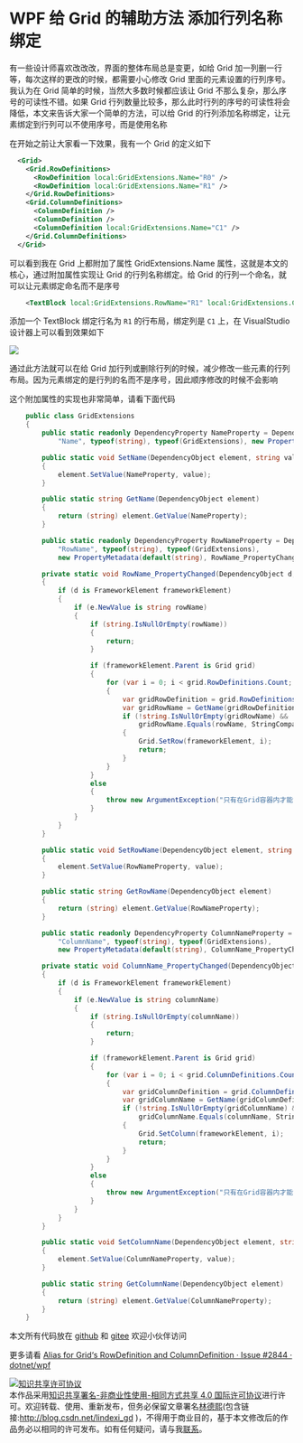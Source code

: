 
# WPF 给 Grid 的辅助方法 添加行列名称绑定

有一些设计师喜欢改改改，界面的整体布局总是变更，如给 Grid 加一列删一行等，每次这样的更改的时候，都需要小心修改 Grid 里面的元素设置的行列序号。我认为在 Grid 简单的时候，当然大多数时候都应该让 Grid 不那么复杂，那么序号的可读性不错。如果 Grid 行列数量比较多，那么此时行列的序号的可读性将会降低，本文来告诉大家一个简单的方法，可以给 Grid 的行列添加名称绑定，让元素绑定到行列可以不使用序号，而是使用名称

<!--more-->


<!-- CreateTime:2021/4/10 8:46:49 -->

<!-- 发布 -->

在开始之前让大家看一下效果，我有一个 Grid 的定义如下

```xml
  <Grid>
    <Grid.RowDefinitions>
      <RowDefinition local:GridExtensions.Name="R0" />
      <RowDefinition local:GridExtensions.Name="R1" />
    </Grid.RowDefinitions>
    <Grid.ColumnDefinitions>
      <ColumnDefinition />
      <ColumnDefinition />
      <ColumnDefinition local:GridExtensions.Name="C1" />
    </Grid.ColumnDefinitions>
  </Grid>
```

可以看到我在 Grid 上都附加了属性 GridExtensions.Name 属性，这就是本文的核心，通过附加属性实现让 Grid 的行列名称绑定。给 Grid 的行列一个命名，就可以让元素绑定命名而不是序号

```xml
    <TextBlock local:GridExtensions.RowName="R1" local:GridExtensions.ColumnName="C1" Text="12" />
```

添加一个 TextBlock 绑定行名为 `R1` 的行布局，绑定列是 `C1` 上，在 VisualStudio 设计器上可以看到效果如下

<!-- ![](image/WPF 给 Grid 的辅助方法 添加行列名称绑定/WPF 给 Grid 的辅助方法 添加行列名称绑定0.png) -->

![](http://image.acmx.xyz/lindexi%2F2021410850544762.jpg)

通过此方法就可以在给 Grid 加行列或删除行列的时候，减少修改一些元素的行列布局。因为元素绑定的是行列的名而不是序号，因此顺序修改的时候不会影响

这个附加属性的实现也非常简单，请看下面代码

```csharp
    public class GridExtensions
    {
        public static readonly DependencyProperty NameProperty = DependencyProperty.RegisterAttached(
            "Name", typeof(string), typeof(GridExtensions), new PropertyMetadata(default(string)));

        public static void SetName(DependencyObject element, string value)
        {
            element.SetValue(NameProperty, value);
        }

        public static string GetName(DependencyObject element)
        {
            return (string) element.GetValue(NameProperty);
        }

        public static readonly DependencyProperty RowNameProperty = DependencyProperty.RegisterAttached(
            "RowName", typeof(string), typeof(GridExtensions),
            new PropertyMetadata(default(string), RowName_PropertyChanged));

        private static void RowName_PropertyChanged(DependencyObject d, DependencyPropertyChangedEventArgs e)
        {
            if (d is FrameworkElement frameworkElement)
            {
                if (e.NewValue is string rowName)
                {
                    if (string.IsNullOrEmpty(rowName))
                    {
                        return;
                    }

                    if (frameworkElement.Parent is Grid grid)
                    {
                        for (var i = 0; i < grid.RowDefinitions.Count; i++)
                        {
                            var gridRowDefinition = grid.RowDefinitions[i];
                            var gridRowName = GetName(gridRowDefinition);
                            if (!string.IsNullOrEmpty(gridRowName) &&
                                gridRowName.Equals(rowName, StringComparison.Ordinal))
                            {
                                Grid.SetRow(frameworkElement, i);
                                return;
                            }
                        }
                    }
                    else
                    {
                        throw new ArgumentException("只有在Grid容器内才能设置 RowName 附加属性");
                    }
                }
            }
        }

        public static void SetRowName(DependencyObject element, string value)
        {
            element.SetValue(RowNameProperty, value);
        }

        public static string GetRowName(DependencyObject element)
        {
            return (string) element.GetValue(RowNameProperty);
        }

        public static readonly DependencyProperty ColumnNameProperty = DependencyProperty.RegisterAttached(
            "ColumnName", typeof(string), typeof(GridExtensions),
            new PropertyMetadata(default(string), ColumnName_PropertyChanged));

        private static void ColumnName_PropertyChanged(DependencyObject d, DependencyPropertyChangedEventArgs e)
        {
            if (d is FrameworkElement frameworkElement)
            {
                if (e.NewValue is string columnName)
                {
                    if (string.IsNullOrEmpty(columnName))
                    {
                        return;
                    }

                    if (frameworkElement.Parent is Grid grid)
                    {
                        for (var i = 0; i < grid.ColumnDefinitions.Count; i++)
                        {
                            var gridColumnDefinition = grid.ColumnDefinitions[i];
                            var gridColumnName = GetName(gridColumnDefinition);
                            if (!string.IsNullOrEmpty(gridColumnName) &&
                                gridColumnName.Equals(columnName, StringComparison.Ordinal))
                            {
                                Grid.SetColumn(frameworkElement, i);
                                return;
                            }
                        }
                    }
                    else
                    {
                        throw new ArgumentException("只有在Grid容器内才能设置 ColumnName 附加属性");
                    }
                }
            }
        }

        public static void SetColumnName(DependencyObject element, string value)
        {
            element.SetValue(ColumnNameProperty, value);
        }

        public static string GetColumnName(DependencyObject element)
        {
            return (string) element.GetValue(ColumnNameProperty);
        }
    }
```

本文所有代码放在 [github](https://github.com/lindexi/lindexi_gd/tree/00e0d126/JurgekebowhawiNofeerileji) 和 [gitee](https://gitee.com/lindexi/lindexi_gd/tree/00e0d126/JurgekebowhawiNofeerileji) 欢迎小伙伴访问

更多请看 [Alias for Grid‘s RowDefinition and ColumnDefinition · Issue #2844 · dotnet/wpf](https://github.com/dotnet/wpf/issues/2844 )





<a rel="license" href="http://creativecommons.org/licenses/by-nc-sa/4.0/"><img alt="知识共享许可协议" style="border-width:0" src="https://licensebuttons.net/l/by-nc-sa/4.0/88x31.png" /></a><br />本作品采用<a rel="license" href="http://creativecommons.org/licenses/by-nc-sa/4.0/">知识共享署名-非商业性使用-相同方式共享 4.0 国际许可协议</a>进行许可。欢迎转载、使用、重新发布，但务必保留文章署名[林德熙](http://blog.csdn.net/lindexi_gd)(包含链接:http://blog.csdn.net/lindexi_gd )，不得用于商业目的，基于本文修改后的作品务必以相同的许可发布。如有任何疑问，请与我[联系](mailto:lindexi_gd@163.com)。